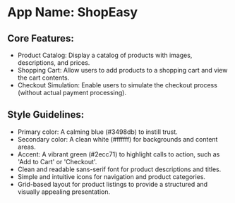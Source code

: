 # **App Name**: ShopEasy

## Core Features:

- Product Catalog: Display a catalog of products with images, descriptions, and prices.
- Shopping Cart: Allow users to add products to a shopping cart and view the cart contents.
- Checkout Simulation: Enable users to simulate the checkout process (without actual payment processing).

## Style Guidelines:

- Primary color: A calming blue (#3498db) to instill trust.
- Secondary color: A clean white (#ffffff) for backgrounds and content areas.
- Accent: A vibrant green (#2ecc71) to highlight calls to action, such as 'Add to Cart' or 'Checkout'.
- Clean and readable sans-serif font for product descriptions and titles.
- Simple and intuitive icons for navigation and product categories.
- Grid-based layout for product listings to provide a structured and visually appealing presentation.